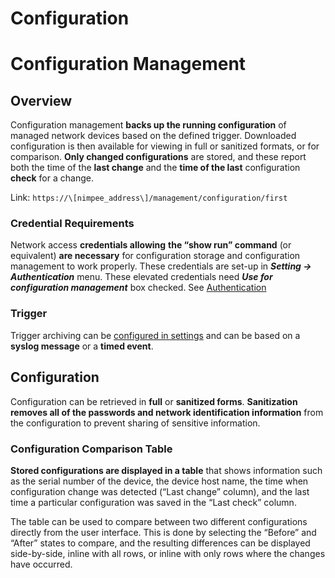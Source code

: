 # Configuration

# Configuration Management

## Overview

Configuration management **backs up the running configuration** of managed network devices based on the defined trigger. Downloaded configuration is then available for viewing in full or sanitized formats, or for comparison.
**Only changed configurations** are stored, and these report both the time of the **last change** and the **time of the last** configuration **check** for a change.

Link: `https://\[nimpee_address\]/management/configuration/first`

### Credential Requirements

Network access **credentials allowing** **the “show run” command** (or equivalent) **are necessary** for configuration storage and configuration management to work properly.
These credentials are set-up in ***Setting → Authentication*** menu. These elevated credentials need ***Use for configuration management*** box checked.
See [Authentication](Authentication)

### Trigger

Trigger archiving can be [configured in settings](Configuration_Management) and can be based on a **syslog message** or a **timed event**.

## Configuration

Configuration can be retrieved in **full** or **sanitized forms**. **Sanitization removes all of the passwords and network identification information** from the configuration to prevent sharing of sensitive information.

### Configuration Comparison Table

**Stored configurations are displayed in a table** that shows information such as the serial number of the device, the device host name, the time when configuration change was detected (“Last change” column),
and the last time a particular configuration was saved in the “Last check” column.

The table can be used to compare between two different configurations directly from the user interface. This is done by selecting the “Before” and “After” states to compare,
and the resulting differences can be displayed side-by-side, inline with all rows, or inline with only rows where the changes have occurred.
